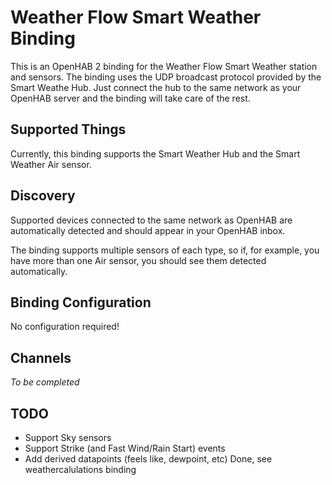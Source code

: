 # Weather Flow Smart Weather Binding

This is an OpenHAB 2 binding for the Weather Flow Smart Weather station and sensors. The binding uses the UDP broadcast protocol provided by the Smart Weathe Hub. Just connect the hub to the same network as your OpenHAB server and the binding will take care of the rest.

## Supported Things

Currently, this binding supports the Smart Weather Hub and the Smart Weather Air sensor. 

## Discovery

Supported devices connected to the same network as OpenHAB are automatically detected and should appear in your OpenHAB inbox. 

The binding supports multiple sensors of each type, so if, for example, you have more than one Air sensor, you should see them detected automatically.

## Binding Configuration

No configuration required!

## Channels

_To be completed_

## TODO

- Support Sky sensors
- Support Strike (and Fast Wind/Rain Start) events
- Add derived datapoints (feels like, dewpoint, etc) Done, see weathercalulations binding
